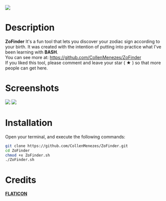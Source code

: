 ![](https://files.catbox.moe/jiaqqc.png)

# Description
**ZoFinder** It's a fun tool that lets you discover your zodiac sign according to your birth. It was created with the intention of putting into practice what I've been learning with **BASH**.<br>
You can see more at: <a href="url"> https://github.com/CollenMenezes/ZoFinder </a> <br>
If you liked this tool, please comment and leave your star ( ★ ) so that more people can get here.

# Screenshots

![](https://files.catbox.moe/648a0x.png)
![](https://files.catbox.moe/vrpmma.png)

# Installation

Open your terminal, and execute the following commands: <br>

```bash
git clone https://github.com/CollenMenezes/ZoFinder.git
cd ZoFinder
chmod +x ZoFinder.sh
./ZoFinder.sh
```

# Credits

<a href="https://www.flaticon.com/premium-icon/zodiac_3268700"> **FLATICON** </a>
